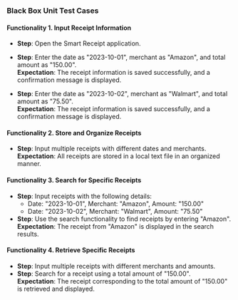 ### Black Box Unit Test Cases  

#### Functionality 1. Input Receipt Information  
- **Step**: Open the Smart Receipt application.  
- **Step**: Enter the date as "2023-10-01", merchant as "Amazon", and total amount as "150.00".  
  **Expectation**: The receipt information is saved successfully, and a confirmation message is displayed.  

- **Step**: Enter the date as "2023-10-02", merchant as "Walmart", and total amount as "75.50".  
  **Expectation**: The receipt information is saved successfully, and a confirmation message is displayed.  

#### Functionality 2. Store and Organize Receipts  
- **Step**: Input multiple receipts with different dates and merchants.  
  **Expectation**: All receipts are stored in a local text file in an organized manner.  

#### Functionality 3. Search for Specific Receipts  
- **Step**: Input receipts with the following details:  
  - Date: "2023-10-01", Merchant: "Amazon", Amount: "150.00"  
  - Date: "2023-10-02", Merchant: "Walmart", Amount: "75.50"  
- **Step**: Use the search functionality to find receipts by entering "Amazon".  
  **Expectation**: The receipt from "Amazon" is displayed in the search results.  

#### Functionality 4. Retrieve Specific Receipts  
- **Step**: Input multiple receipts with different merchants and amounts.  
- **Step**: Search for a receipt using a total amount of "150.00".  
  **Expectation**: The receipt corresponding to the total amount of "150.00" is retrieved and displayed.  